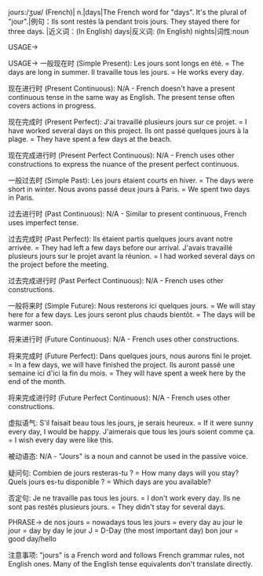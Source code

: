 jours:/ʒuʁ/ (French)| n.|days|The French word for "days". It's the plural of "jour".|例句：Ils sont restés là pendant trois jours. They stayed there for three days. |近义词：(In English) days|反义词: (In English) nights|词性:noun


USAGE->

USAGE->
一般现在时 (Simple Present):
Les jours sont longs en été. = The days are long in summer.
Il travaille tous les jours. = He works every day.

现在进行时 (Present Continuous):
N/A -  French doesn't have a present continuous tense in the same way as English.  The present tense often covers actions in progress.

现在完成时 (Present Perfect):
J'ai travaillé plusieurs jours sur ce projet. = I have worked several days on this project.
Ils ont passé quelques jours à la plage. = They have spent a few days at the beach.


现在完成进行时 (Present Perfect Continuous):
N/A - French uses other constructions to express the nuance of the present perfect continuous.

一般过去时 (Simple Past):
Les jours étaient courts en hiver. = The days were short in winter.
Nous avons passé deux jours à Paris. = We spent two days in Paris.


过去进行时 (Past Continuous):
N/A - Similar to present continuous, French uses imperfect tense.


过去完成时 (Past Perfect):
Ils étaient partis quelques jours avant notre arrivée. = They had left a few days before our arrival.
J'avais travaillé plusieurs jours sur le projet avant la réunion. = I had worked several days on the project before the meeting.

过去完成进行时 (Past Perfect Continuous):
N/A - French uses other constructions.


一般将来时 (Simple Future):
Nous resterons ici quelques jours. = We will stay here for a few days.
Les jours seront plus chauds bientôt. = The days will be warmer soon.

将来进行时 (Future Continuous):
N/A - French uses other constructions.


将来完成时 (Future Perfect):
Dans quelques jours, nous aurons fini le projet. = In a few days, we will have finished the project.
Ils auront passé une semaine ici d'ici la fin du mois. = They will have spent a week here by the end of the month.


将来完成进行时 (Future Perfect Continuous):
N/A - French uses other constructions.



虚拟语气:
S'il faisait beau tous les jours, je serais heureux. = If it were sunny every day, I would be happy.
J'aimerais que tous les jours soient comme ça. = I wish every day were like this.


被动语态:
N/A - "Jours" is a noun and cannot be used in the passive voice.


疑问句:
Combien de jours resteras-tu ? = How many days will you stay?
Quels jours es-tu disponible ? = Which days are you available?


否定句:
Je ne travaille pas tous les jours. = I don't work every day.
Ils ne sont pas restés plusieurs jours. = They didn't stay for several days.



PHRASE->
de nos jours = nowadays
tous les jours = every day
au jour le jour = day by day
le jour J = D-Day (the most important day)
bon jour = good day/hello


注意事项:  "jours" is a French word and follows French grammar rules, not English ones.  Many of the English tense equivalents don't translate directly.
